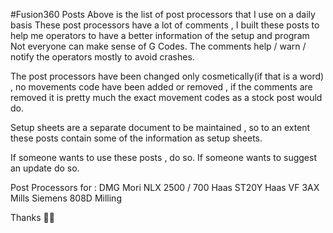 #Fusion360 Posts
Above is the list of post processors that I use on a daily basis
These post processors have a lot of comments , I built these posts to help me operators to have a better information of the setup and program
Not everyone can make sense of G Codes.
The comments help / warn / notify the operators mostly to avoid crashes.

The post processors have been changed only cosmetically(if that is a word) , no movements code have been added or removed , if the comments
are removed it is pretty much the exact movement codes as a stock post would do.

Setup sheets are a separate document to be maintained , so to an extent these posts contain some of the information as setup sheets.

If someone wants to use these posts , do so. If someone wants to suggest an update do so.

Post Processors for :
DMG Mori NLX 2500 / 700
Haas ST20Y
Haas VF 3AX Mills
Siemens 808D Milling 

Thanks 🌸🌸

